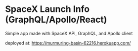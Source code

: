 # SpaceX Launch Info (GraphQL/Apollo/React)

Simple app made with SpaceX API, GraphQL, and Apollo client

deployed at: https://murmuring-basin-62216.herokuapp.com/
